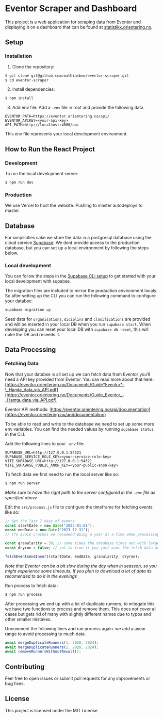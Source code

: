 # Eventor Scraper and Dashboard

This project is a web application for scraping data from Eventor and displaying it on a dashboard that can be found at [statistikk.orientering.no](https://statistikk.orientering.no/).

## Setup

### Installation

1. Clone the repository:

```bash
$ git clone git@github.com:mathiasbno/eventor-scraper.git
$ cd eventor-scraper

```

2. Install dependencies:

```bash
$ npm install
```

3. Add env file:
   Add a `.env` file in root and provide the following data:

```.env
EVENTOR_PATH=https://eventor.orientering.no/api/
EVENTOR_APIKEY=<your-api-key>
API_PATH=http://localhost:4000/api
```

This env file represents your local development environment.

## How to Run the React Project

### Development

To run the local development server:

```bash
$ npm run dev
```

### Production

We use Vercel to host the website. Pushing to master autodeploys to master.

## Database

For simplicities sake we store the data in a postgresql database using the cloud service [Supabase](https://supabase.com/). We dont provide access to the production database, but you can set up a local environment by following the steps below.

### Local development

You can follow the steps in the [Supabase CLI setup](https://supabase.com/docs/guides/local-development/cli/getting-started) to get started with your local development with supabse.

The migration files are included to mirror the production environment localy. So after setting up the CLI you can run the following command to configure your databse:

```bash
supabase migration up
```

Seed data for `organisations`, `diciplins` and `clasifications` are provided and will be inserted in your local DB when you run `supabase start`. When developing you can reset your local DB with `supabase db reset`, this will nuke the DB and reseeds it.

## Data Processing

### Fetching Data

Now that your databse is all set up we can fetch data from Eventor you'll need a API key provided from Eventor. You can read more about that here: [https://eventor.orientering.no/Documents/Guide*Eventor*-\_Hamta_data_via_API.pdf](https://eventor.orientering.no/Documents/Guide_Eventor_-_Hamta_data_via_API.pdf)

Eventor API methods: [https://eventor.orientering.no/api/documentation](https://eventor.orientering.no/api/documentation)

To be able to read and write to the database we need to set up some more env variables.
You can find the needed values by running `supabase status` in the CLI.

Add the following lines to your `.env` file:

```
SUPABASE_URL=http://127.0.0.1:54321
SUPABASE_SERVICE_ROLE_KEY=<your-service-role-key>
VITE_SUPABASE_URL=http://127.0.0.1:54321
VITE_SUPABASE_PUBLIC_ANON_KEY=<your-public-anon-key>
```

To fetch data we first need to run the local server like so:

```bash
$ npm run server
```

_Make sure to have the right path to the server configured in the `.env` file as specified above_

Edit the `src/process.js` file to configure the timeframe for fetching events like so:

```js
// Get the last 7 days of events
const startDate = new Date("2023-01-01");
const endDate = new Date("2023-12-31");
// (To avoid craches we recomend doing a year at a time when processing)

const granularity = 30; // some times the database times out with larger granularities when there are big races being processed from Eventor
const dryrun = false; // set to true if you just want the fetch data and not insert it into the database

fetchEventsAndInsert(startDate, endDate, granularity, dryrun);
```

_Note that Eventor can be a bit slow during the day when in seasson, so you might experience some timeouts. If you plan to download a lot of data its recomended to do it in the evenings_

Run process to fetch data:

```bash
$ npm run process
```

After processing we end up with a lot of duplicate runners, to mitegate this we have two functions to process and remove them. This does not cover all cases but gets rid of many with slightly different names due to typos and other smaller mistakes.

Uncomment the following lines and run process again. we add a ayear range to avoid processing to much data.

```js
await mergeDuplicateRunners(1, 2020, 2024);
await mergeDuplicateRunners(2, 2020, 2024);
await removeRunnersWithoutResult();
```

## Contributing

Feel free to open issues or submit pull requests for any improvements or bug fixes.

## License

This project is licensed under the MIT License.
